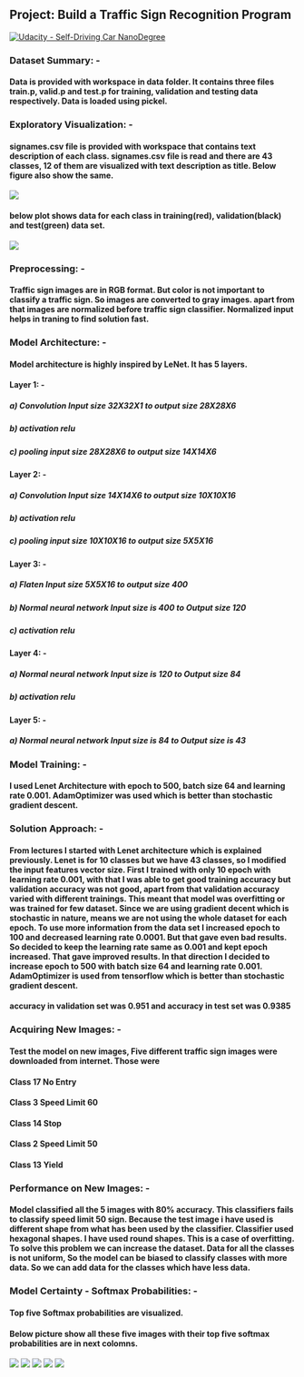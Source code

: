 ## Project: Build a Traffic Sign Recognition Program
[![Udacity - Self-Driving Car NanoDegree](https://s3.amazonaws.com/udacity-sdc/github/shield-carnd.svg)](http://www.udacity.com/drive)

### Dataset Summary: -
#### Data is provided with workspace in data folder. It contains three files train.p, valid.p and test.p for training, validation and testing data respectively. Data is loaded using pickel.

### Exploratory Visualization: - 
#### signames.csv file is provided with workspace that contains text description of each class. signames.csv file is read and there are 43 classes, 12 of them are visualized with text description as title. Below figure also show the same.
![](./examples/classes_with_text.jpg)

#### below plot shows data for each class in training(red), validation(black) and test(green) data set.
![](./examples/classes_data_stacked_bar_plot.jpg)

### Preprocessing: - 
#### Traffic sign images are in RGB format. But color is not important to classify a traffic sign. So images are converted to gray images. apart from that images are normalized before traffic sign classifier. Normalized input helps in traning to find solution fast.

### Model Architecture: - 
#### Model architecture is highly inspired by LeNet. It has 5 layers.
#### Layer 1: - 
#####     a) Convolution Input size 32X32X1 to output size 28X28X6
#####     b) activation relu
#####     c) pooling input size 28X28X6 to output size 14X14X6

#### Layer 2: - 
#####    a) Convolution Input size 14X14X6 to output size 10X10X16
#####    b) activation relu
#####    c) pooling input size 10X10X16 to output size 5X5X16

#### Layer 3: - 
#####   a) Flaten Input size 5X5X16 to output size 400
#####   b) Normal neural network Input size is 400 to Output size 120
#####   c) activation relu
 
#### Layer 4: - 
#####  a) Normal neural network Input size is 120 to Output size 84
#####  b) activation relu
 
#### Layer 5: - 
##### a) Normal neural network Input size is 84 to Output size is 43
 
### Model Training: - 
#### I used Lenet Architecture with epoch to 500, batch size 64 and learning rate 0.001. AdamOptimizer was used which is better than stochastic gradient descent.


### Solution Approach: -
#### From lectures I started with Lenet architecture which is explained previously. Lenet is for 10 classes but we have 43 classes, so I modified the input features vector size. First I trained with only 10 epoch with learning rate 0.001, with that I was able to get good training accuracy but validation accuracy was not good, apart from that validation accuracy varied with different trainings. This meant that model was overfitting or was trained for few dataset. Since we are using gradient decent which is stochastic in nature, means we are not using the whole dataset for each epoch. To use more information from the data set I increased epoch to 100 and decreased learning rate 0.0001. But that gave even bad results. So decided to keep the learning rate same as 0.001 and kept epoch increased. That gave improved results. In that direction I decided to increase epoch to 500 with batch size 64 and learning rate 0.001. AdamOptimizer is used from tensorflow which is better than stochastic gradient descent.
#### accuracy in validation set was 0.951 and accuracy in test set was 0.9385


### Acquiring New Images: - 
#### Test the model on new images, Five different traffic sign images were downloaded from internet. Those were
#### Class 17 No Entry
#### Class 3 Speed Limit 60
#### Class 14 Stop
#### Class 2 Speed Limit 50
#### Class 13 Yield

### Performance on New Images: - 
#### Model classified all the 5 images with 80% accuracy. This classifiers fails to classify speed limit 50 sign. Because the test image i have used is different shape from what has been used by the classifier. Classifier used hexagonal shapes. I have used round shapes. This is a case of overfitting. To solve this problem we can increase the dataset. Data for all the classes is not uniform, So the model can be biased to classify classes with more data. So we can add data for the classes which have less data.

### Model Certainty - Softmax Probabilities: - 
#### Top five Softmax probabilities are visualized.

#### Below picture show all these five images with their top five softmax probabilities are in next colomns.

![](./examples/test_image_0.png)
![](./examples/test_image_1.png)
![](./examples/test_image_2.png)
![](./examples/test_image_3.png)
![](./examples/test_image_4.png)






